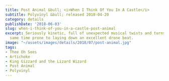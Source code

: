 ```yaml
---
title: Post Animal &bull; <i>When I Think Of You In A Castle</i>
subtitle: Polyvinyl &bull; released 2018-04-20
category: details
publishDate: '2018-06-03'
slug: when-i-think-of-you-in-a-castle-post-animal
excerpt: Seriously kinetic, full of unexpected musical twists and turns, and at the
  same time prone to laying down an excellent drone beat.
image: "~/assets/images/details/2018/07/post-animal.jpg"
tags:
- Thee Oh Sees
- Artichoke
- King Gizzard and the Lizard Wizard
- Post Animal
- Polyvinyl
---
```


